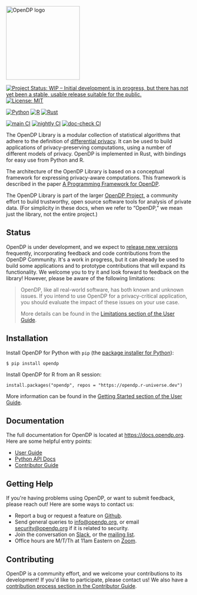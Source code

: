 <img src="https://docs.opendp.org/en/stable/_static/opendp-logo.png" width="200" alt="OpenDP logo">

[![Project Status: WIP – Initial development is in progress, but there has not yet been a stable, usable release suitable for the public.](https://www.repostatus.org/badges/latest/wip.svg)](https://www.repostatus.org/#wip)
[![License: MIT](https://img.shields.io/badge/License-MIT-yellow.svg)](https://opensource.org/license/MIT)

[![Python](https://img.shields.io/badge/Python-3.9%20%E2%80%93%203.13-blue)](https://docs.opendp.org/en/stable/api/python/index.html)
[![R](https://img.shields.io/badge/R-grey)](https://docs.opendp.org/en/stable/api/r/)
[![Rust](https://img.shields.io/badge/Rust-grey)](https://docs.rs/crate/opendp/latest)

[![main CI](https://github.com/opendp/opendp/actions/workflows/smoke-test.yml/badge.svg)](https://github.com/opendp/opendp/actions/workflows/smoke-test.yml?query=branch%3Amain)
[![nightly CI](https://github.com/opendp/opendp/actions/workflows/nightly.yml/badge.svg)](https://github.com/opendp/opendp/actions/workflows/nightly.yml?query=branch%3Amain)
[![doc-check CI](https://github.com/opendp/opendp/actions/workflows/weekly-doc-check.yml/badge.svg)](https://github.com/opendp/opendp/actions/workflows/weekly-doc-check.yml?query=branch%3Amain)

The OpenDP Library is a modular collection of statistical algorithms that adhere to the definition of
[differential privacy](https://en.wikipedia.org/wiki/Differential_privacy).
It can be used to build applications of privacy-preserving computations, using a number of different models of privacy.
OpenDP is implemented in Rust, with bindings for easy use from Python and R.

The architecture of the OpenDP Library is based on a conceptual framework for expressing privacy-aware computations.
This framework is described in the paper [A Programming Framework for OpenDP](https://projects.iq.harvard.edu/files/opendp/files/opendp_programming_framework_11may2020_1_01.pdf).

The OpenDP Library is part of the larger [OpenDP Project](https://opendp.org), a community effort to build trustworthy,
open source software tools for analysis of private data.
(For simplicity in these docs, when we refer to “OpenDP,” we mean just the library, not the entire project.)

## Status

OpenDP is under development, and we expect to [release new versions](https://github.com/opendp/opendp/releases) frequently,
incorporating feedback and code contributions from the OpenDP Community.
It's a work in progress, but it can already be used to build some applications and to prototype contributions that will expand its functionality.
We welcome you to try it and look forward to feedback on the library! However, please be aware of the following limitations:

> OpenDP, like all real-world software, has both known and unknown issues.
> If you intend to use OpenDP for a privacy-critical application, you should evaluate the impact of these issues on your use case.
> 
> More details can be found in the [Limitations section of the User Guide](https://docs.opendp.org/en/stable/api/user-guide/limitations.html).


## Installation

Install OpenDP for Python with `pip` (the [package installer for Python](https://pypi.org/project/pip/)):

    $ pip install opendp

Install OpenDP for R from an R session:

    install.packages("opendp", repos = "https://opendp.r-universe.dev")

More information can be found in the [Getting Started section of the User Guide](https://docs.opendp.org/en/stable/getting-started/).

## Documentation

The full documentation for OpenDP is located at https://docs.opendp.org. Here are some helpful entry points:

* [User Guide](https://docs.opendp.org/en/stable/api/user-guide/index.html)
* [Python API Docs](https://docs.opendp.org/en/stable/api/python/index.html)
* [Contributor Guide](https://docs.opendp.org/en/stable/contributing/index.html)

## Getting Help

If you're having problems using OpenDP, or want to submit feedback, please reach out! Here are some ways to contact us:

<!--
    All of these lists should be in sync:
    - README.md
    - docs/source/contributing/contact.rst
    - docs/source/_templates/questions-feedback.html
    - .github/ISSUE_TEMPLATE/config.yml

    (although office hours are only listed here.)
-->

* Report a bug or request a feature on [Github](https://github.com/opendp/opendp/issues).
* Send general queries to [info@opendp.org](mailto:info@opendp.org), or email [security@opendp.org](mailto:security@opendp.org) if it is related to security.
* Join the conversation on [Slack](https://join.slack.com/t/opendp/shared_invite/zt-zw7o1k2s-dHg8NQE8WTfAGFnN_cwomA), or the [mailing list](https://groups.google.com/a/g.harvard.edu/g/opendp-community).
* Office hours are M/T/Th at 11am Eastern on [Zoom](https://harvard.zoom.us/j/98058847683).

## Contributing

OpenDP is a community effort, and we welcome your contributions to its development! 
If you'd like to participate, please contact us! We also have a [contribution process section in the Contributor Guide](https://docs.opendp.org/en/stable/contributing/contribution-process.html).

